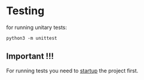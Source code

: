 # Testing

for running unitary tests:

```shell
python3 -m unittest
```

## Important !!!

For running tests you need to [startup](./dev.md) the project first.
